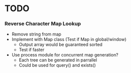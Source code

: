 # TODO


### Reverse Character Map Lookup
- Remove string from map
- Implement with Map class (Test if Map in global/window)
  - Output array would be guaranteed sorted
  - Test if faster
- Use process module for concurrent map generation?
  - Each tree can be generated in parrallel
  - Could be used for query() and exists()